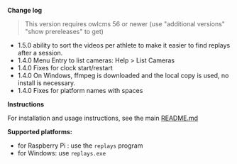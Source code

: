 **Change log**

> This version requires owlcms 56 or newer (use "additional versions" "show prereleases" to get)

- 1.5.0 ability to sort the videos per athlete to make it easier to find replays after a session.
- 1.4.0 Menu Entry to list cameras: Help > List Cameras
- 1.4.0 Fixes for clock start/restart
- 1.4.0 On Windows, ffmpeg is downloaded and the local copy is used, no install is necessary.
- 1.4.0 Fixes for platform names with spaces


**Instructions**

For installation and usage instructions, see the main [README.md](https://github.com/owlcms/replays/blob/main/README.md) 

**Supported platforms:**

- for Raspberry Pi : use the `replays` program
- for Windows: use `replays.exe`
